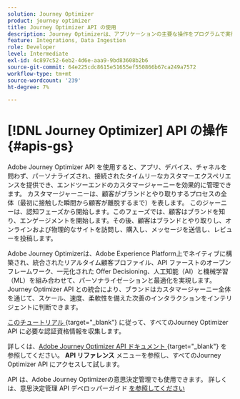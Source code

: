 ```yaml
---
solution: Journey Optimizer
product: journey optimizer
title: Journey Optimizer API の使用
description: Journey Optimizerは、アプリケーションの主要な操作をプログラムで実行できる RESTful API を提供します。 これらにアクセスして使用する方法を説明します。
feature: Integrations, Data Ingestion
role: Developer
level: Intermediate
exl-id: 4c897c52-6eb2-4d6e-aaa9-9bd83608b2b6
source-git-commit: 64e225cdc8615e51655ef550866b67ca249a7572
workflow-type: tm+mt
source-wordcount: '239'
ht-degree: 7%

---
```


# [!DNL Journey Optimizer] API の操作 {#apis-gs}

Adobe Journey Optimizer API を使用すると、アプリ、デバイス、チャネルを問わず、パーソナライズされ、接続されたタイムリーなカスタマーエクスペリエンスを提供でき、エンドツーエンドのカスタマージャーニーを効果的に管理できます。 カスタマージャーニーは、顧客がブランドとやり取りするプロセスの全体（最初に接触した瞬間から顧客が離脱するまで）を表します。 このジャーニーは、認知フェーズから開始します。このフェーズでは、顧客はブランドを知り、エンゲージメントを開始します。その後、顧客はブランドとやり取りし、オンラインおよび物理的なサイトを訪問し、購入し、メッセージを送信し、レビューを投稿します。

Adobe Journey Optimizerは、Adobe Experience Platform上でネイティブに構築され、統合されたリアルタイム顧客プロファイル、API ファーストのオープンフレームワーク、一元化された Offer Decisioning、人工知能（AI）と機械学習（ML）を組み合わせて、パーソナライゼーションと最適化を実現します。 Journey Optimizer API との統合により、ブランドはカスタマージャーニー全体を通じて、スケール、速度、柔軟性を備えた次善のインタラクションをインテリジェントに判断できます。

[ このチュートリアル ](https://developer.adobe.com/journey-optimizer-apis/references/authentication/){target="_blank"} に従って、すべてのJourney Optimizer API に必要な認証資格情報を収集します。

詳しくは、[Adobe Journey Optimizer API ドキュメント ](https://developer.adobe.com/journey-optimizer-apis/){target="_blank"} を参照してください。 **API リファレンス** メニューを参照し、すべてのJourney Optimizer API にアクセスして試します。

API は、Adobe Journey Optimizerの意思決定管理でも使用できます。 詳しくは、意思決定管理 API デベロッパーガイド [ を参照してください ](../offers/api-reference/getting-started.md)
